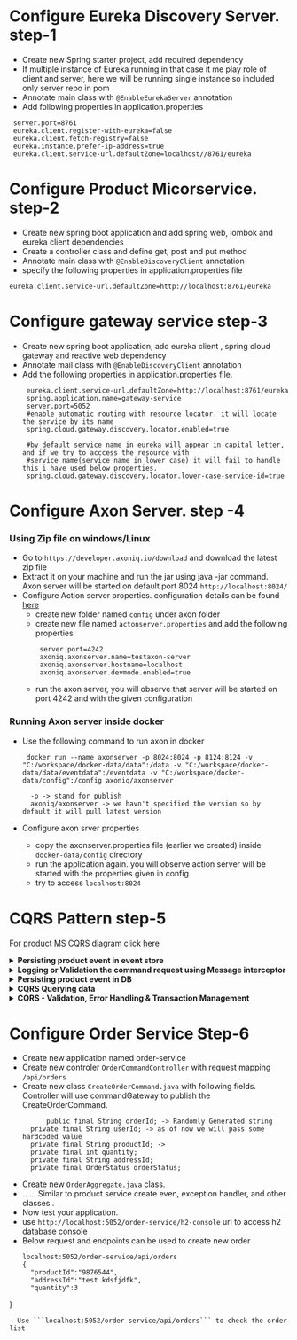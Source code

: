 # Configure Eureka Discovery Server. step-1
 - Create new Spring starter project, add required dependency
 - If multiple instance of Eureka running in that case it me play role of client and server, here we will be running single instance so included only server repo in pom
 - Annotate main class with ``` @EnableEurekaServer ``` annotation
 - Add following properties in application.properties
  
  ```
   server.port=8761
   eureka.client.register-with-eureka=false 
   eureka.client.fetch-registry=false
   eureka.instance.prefer-ip-address=true
   eureka.client.service-url.defaultZone=localhost//8761/eureka
   ```
   
# Configure Product Micorservice. step-2 
 - Create new spring boot application and add spring web, lombok and eureka client dependencies
 - Create a controller class and define get, post and put method
 - Annotate main class with ``` @EnableDiscoveryClient ``` annotation
 - specify the following properties in application.properties file
  ```
  eureka.client.service-url.defaultZone=http://localhost:8761/eureka
  ```
	
# Configure gateway service step-3
	
  - Create new spring boot application, add eureka client , spring cloud gateway and reactive web dependency
  - Annotate mail class with ``` @EnableDiscoveryClient ``` annotation
  - Add the following properties in application.properties file.
    ```
     eureka.client.service-url.defaultZone=http://localhost:8761/eureka
     spring.application.name=gateway-service
     server.port=5052
     #enable automatic routing with resource locator. it will locate the service by its name
     spring.cloud.gateway.discovery.locator.enabled=true

     #by default service name in eureka will appear in capital letter, and if we try to acccess the resource with
     #service name(service name in lower case) it will fail to handle this i have used below properties.
     spring.cloud.gateway.discovery.locator.lower-case-service-id=true
    ```
      
# Configure Axon Server. step -4

### Using Zip file on windows/Linux
- Go to ``` https://developer.axoniq.io/download ``` and download the latest zip file
-  Extract it on your machine and run the jar using java -jar command. Axon server will be started on default port 8024  ``` http://localhost:8024/ ```
-  Configure Action server properties. configuration details can be found [here](https://docs.axoniq.io/reference-guide/axon-server/administration/admin-configuration/configuration)
   - create new folder named ``` config ``` under axon folder
   - create new file named ``` actonserver.properties ``` and add the following properties
     ```
      server.port=4242
      axoniq.axonserver.name=testaxon-server
      axoniq.axonserver.hostname=localhost
      axoniq.axonserver.devmode.enabled=true
     ```
   - run the axon server, you will observe that server will be started on port 4242 and with the given configuration
### Running Axon server inside docker
  - Use the following command to run axon in docker
  
    ```
     docker run --name axonserver -p 8024:8024 -p 8124:8124 -v "C:/workspace/docker-data/data":/data -v "C:/workspace/docker-data/data/eventdata":/eventdata -v "C:/workspace/docker-data/config":/config axoniq/axonserver

      -p -> stand for publish
      axoniq/axonserver -> we havn't specified the version so by default it will pull latest version

    ```
 - Configure axon srver properties
   - copy the axonserver.properties file (earlier we created) inside ``` docker-data/config ``` directory
   - run the application again. you will observe action server will be started with the properties given in config
   - try to access ``` localhost:8024 ```
    
# CQRS Pattern step-5

For product MS CQRS diagram click [here](/spring-microservices/ms-sagapattern/CQRS_productms.jpg)<br/>
<details><summary><b>Persisting product event in event store</b></summary>
	
- Add Axon framework dependency in pom.xml file
  ```
  <dependency>
   <groupId>org.axonframework</groupId>
    <artifactId>axon-spring-boot-starter</artifactId>
    <version>4.6.3</version>
  </dependency>
  ```
- Create new Command java class. Naming convenstion should be like (verb)+(noun)+Command. i.e, CreateProductCommmand.
- Autowire Environment and CommandGateway. Command Gateway will send the command to ``` command bus ``` diagram for same is [here](/spring-microservices/ms-sagapattern/CQRS_gtw.jpg)	 
- Create aggreagate class named ``` ProductAggregate  ``` for more details see the [diagram](/spring-microservices/ms-sagapattern/product_aggregation.jpg)
- Annotate the aggregate class with ``` @Aggregate ``` annotation
- Create new class ``` ProductCreatedEvent  ``` (noun)+(verb)+Event
- Create new method ``` on() in ProductAggregate class ``` annotate this method with ```@EventSourcingHandler``` annotation.
- Run Axon server first and then run your spring boot application, you should be able to see the event details on Axon server dashboard
	
</details>

<details><summary><b>Logging or Validation the command request using Message interceptor</b></summary>

	
- Create a interceptor class called ``` CommandInterceptor ``` (this calss should implement MessageDispatchInterceptor interface) annotate it with ```@component``` annotation.
- Register the ```CommandInterceptor``` on command bus to do so follow the below steps.
  - Go to your main spring boot class
  - add following code, which will get the command interceptor bean from contex and register it with bus.
    ```
     @Autowired
	public void registerCommandInterceptor(ApplicationContext context, CommandBus bus) {
		bus.registerDispatchInterceptor(context.getBean(CommandInterceptor.class));
	}
    ```
	
- 

</details>
<details><summary><b>Persisting product event in DB</b></summary>
	
- Add spring data jpa starter and h2 dependency in pom.xml
- Add required db properties in application.properties file, create persistent and repo classess
- Create event handler class ``` ProductEventHandler ``` annotate it with ``` @Component``` annotation
- Create new method in event handler calss (note method signature annotated with @EventSourceHandler should match), write the logic to persist the data in db
- Run your application, try to access h2 console via gateway url ``` http://localhost:5052/product-service/h2-console ``` 
- You will observe data would be present in the database

</details>

<details><summary><b>CQRS Querying data</b></summary>
	
For details how it works checkout the [diagram](/spring-microservices/ms-sagapattern/cqrs_querying.jpg)
	
- Create new ProductQueryController class provide the required dependency
- Create a query handler named ``` ProductQueryHandler ```, create a method and annotate it with ```@QueryHandler ``` annotation
- Run the application, you should be able to get the list of products

</details>


<details><summary><b>CQRS - Validation, Error Handling & Transaction Management</b></summary>

- <b>what is set based consistency problem? How does command module will check if record is already exists?</b>
- A.-> Command module can check if record is already exist using separate db called lookup table. To setup these things follow below steps.
  - Create a new entity class named ```ProductrLookup```, add ony product prop which is required for lookup such as unique id and product name
  - Create a  repository ```ProductLookupRepo``` for ProductLookup entity
  - Create a new handler class ```ProductLookupEventHandler``` annotate it with ```@Component and @ProcessingGroup("product-group") ```
  - Also annotate other product event handler class used in the project such as ```ProductEventHandler``` with annotation ```@ProcessingGroup("product-group")```
  - The ```@ProcessingGroup("product-group")``` will execute all the product related events in the same thread, so it would be easier to rollback in case of failure
  - Add following prop in application.properties file.
	```axon.eventhandling.processors.product-group.mode=subscribing```
  - Write the logic to check if entity exist in interceptor class.
  - CQRS [diagram](/spring-microservices/ms-sagapattern/CQRS_setbased.jpg) to check if record exist in db.
  - Sequence of the execution is as follow.
    ```
	Controller->Interceptor-> CommandHandler(@CommandHandler) or Aggregate-> EventHandler-> AggregateLifecycle.apply(event) -> Method annotated with @EventSourcingHandler annotation -> 

	Aggregate -> Class Annotated with @Aggregate(ProductAggregate - this class will have commandhanler method) annotation
	CommandHandler -> Method Annotated with @CommandHandler annotation
	EventHandler-> ProductEventHandler will have handler method annotated with @EventHandler annotation
    ```
- <b>CQRS Error Handling</b>
  - Please refer the given [diagram](/spring-microservices/ms-sagapattern/CQRS_error.jpg)
  - <b>CQRS Controller/Interceptor Error Handing</b>
    - Create a new Centralized Error Handler calss and annotate it with  ```@ControllerAdvice``` annotation
    - Now remove try catch from ProductCommandController class and try to run the application
    - You will observe controller advice code will be executed if any error occurs.
  - <b>CQRS Command Layer Error Handling</b>
    - Go to your command/AggregateClass in my case it is ```ProductAggregate``` and throw exception explicitly just after ```AggregateLifecycle.apply(event);```
    - You will observe that even if we throw the exception after aggrCycle.apply() ```@EventSourcingHandler``` method will not be executed this is because axon framework does not immediately persist the event first it state it, after stage if any exception thrown it will automatically rollback from same stage.
  - <b>CQRS Event Layer Error Handling</b>
    - Default behavior of axon framework is to handle the exception, log it and continue the execution.
    - Create an error handler method in ```ProductEventHandler``` class and annotate it with ```@ExceptionHandler``` annotation.
    - Again we have to propogate the exception,otherwise axon framework will handle, log the exception and continue the execution. To propagate further follow the below steps.
      - Create a new class ```ProductServiceEventHandlerException``` implementing ```ListenerInvocationErrorHandler``` interface
      - Now we have to register the above exception class to our processor group which is ```product-group```, code written in spring boot main class.
      - Now for testing  explicitly throw an exception from ProductEventHandler class.
      - Run the application and try to create product, expected result -> data should not be saved in Product, Product Lookup and event store even if we throw the exception after caling repo.save method.
</details>

# Configure Order Service Step-6	
- Create new application named order-service
- Create new controler ```OrderCommandController``` with request mapping ```/api/orders```
- Create new class ```CreateOrderCommand.java``` with following fields. Controller will use commandGateway to publish the CreateOrderCommand.
  ```
        public final String orderId; -> Randomly Generated string 
	private final String userId; -> as of now we will pass some hardcoded value
	private final String productId; ->
	private final int quantity;
	private final String addressId;
	private final OrderStatus orderStatus;
  ```
- Create new ```OrderAggregate.java``` class.
- ...... Similar to product service create even, exception handler, and other classes .
- Now test your application.
- use ```http://localhost:5052/order-service/h2-console``` url to access h2 database console
- Below request and endpoints can be used to create new order
  ```
  localhost:5052/order-service/api/orders
  {
    "productId":"9876544",
    "addressId":"test kdsfjdfk",
    "quantity":3
}
  ```
- Use ```localhost:5052/order-service/api/orders``` to check the order list
